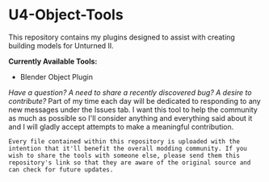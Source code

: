 # U4-Object-Tools
This repository contains my plugins designed to assist with creating building models for Unturned II.

**Currently Available Tools:**
- Blender Object Plugin

*Have a question? A need to share a recently discovered bug? A desire to contribute?*
Part of my time each day will be dedicated to responding to any new messages under the Issues tab. I want this tool to help the community as much as possible so I'll consider anything and everything said about it and I will gladly accept attempts to make a meaningful contribution.


`Every file contained within this repository is uploaded with the intention that it'll benefit the overall modding community.
If you wish to share the tools with someone else, please send them this repository's link so that they are aware of the original source and can check for future updates.`
